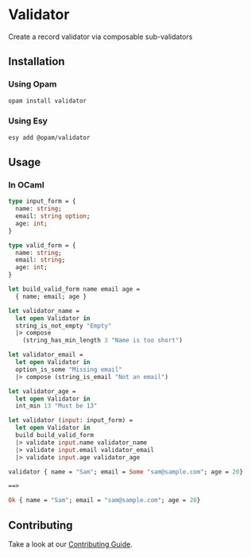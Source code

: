 # Validator

Create a record validator via composable sub-validators

## Installation

### Using Opam

```bash
opam install validator
```

### Using Esy

```bash
esy add @opam/validator
```

## Usage

### In OCaml

```ocaml
type input_form = {
  name: string;
  email: string option;
  age: int;
}

type valid_form = {
  name: string;
  email: string;
  age: int;
}

let build_valid_form name email age =
  { name; email; age }

let validator_name =
  let open Validator in
  string_is_not_empty "Empty"
  |> compose
    (string_has_min_length 3 "Name is too short")

let validator_email =
  let open Validator in
  option_is_some "Missing email"
  |> compose (string_is_email "Not an email")

let validator_age =
  let open Validator in
  int_min 13 "Must be 13"

let validator (input: input_form) =
  let open Validator in
  build build_valid_form
  |> validate input.name validator_name
  |> validate input.email validator_email
  |> validate input.age validator_age

validator { name = "Sam"; email = Some "sam@sample.com"; age = 20}

==>

Ok { name = "Sam"; email = "sam@sample.com"; age = 20}
```

## Contributing

Take a look at our [Contributing Guide](CONTRIBUTING.md).